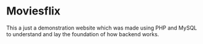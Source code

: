 # Moviesflix
This a just a demonstration website which was made using PHP and MySQL to understand and lay the foundation of how backend works.
